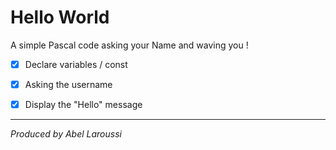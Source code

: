 # Hello World

A simple Pascal code asking your Name and waving you !

- [x] Declare variables / const

- [x] Asking the username

- [x] Display the "Hello" message

---

*Produced by Abel Laroussi*
